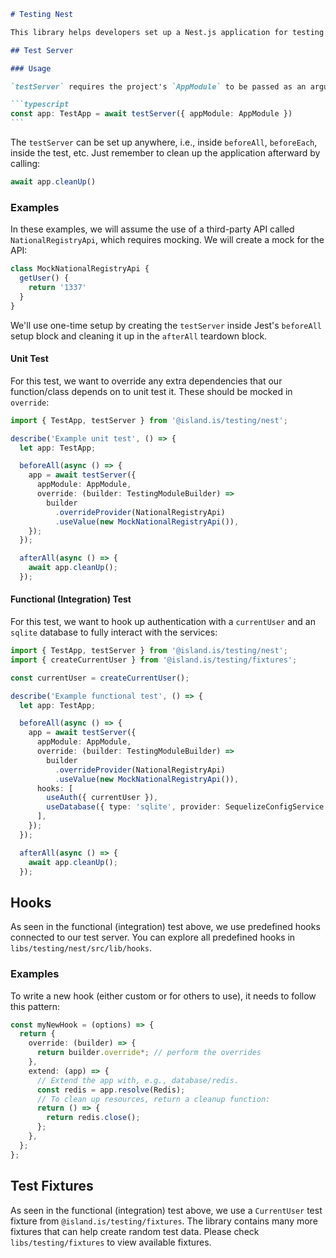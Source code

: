````markdown
# Testing Nest

This library helps developers set up a Nest.js application for testing purposes. The test server can work for unit tests and/or integration/functional tests by applying different hooks, like the `useDatabase` hook.

## Test Server

### Usage

`testServer` requires the project's `AppModule` to be passed as an argument to build the Nest.js application graph. From there, you can configure your test Nest server using hooks and overrides.

```typescript
const app: TestApp = await testServer({ appModule: AppModule })
```
````

The `testServer` can be set up anywhere, i.e., inside `beforeAll`, `beforeEach`, inside the test, etc. Just remember to clean up the application afterward by calling:

```typescript
await app.cleanUp()
```

### Examples

In these examples, we will assume the use of a third-party API called `NationalRegistryApi`, which requires mocking. We will create a mock for the API:

```typescript
class MockNationalRegistryApi {
  getUser() {
    return '1337'
  }
}
```

We'll use one-time setup by creating the `testServer` inside Jest's `beforeAll` setup block and cleaning it up in the `afterAll` teardown block.

#### Unit Test

For this test, we want to override any extra dependencies that our function/class depends on to unit test it. These should be mocked in `override`:

```typescript
import { TestApp, testServer } from '@island.is/testing/nest';

describe('Example unit test', () => {
  let app: TestApp;

  beforeAll(async () => {
    app = await testServer({
      appModule: AppModule,
      override: (builder: TestingModuleBuilder) =>
        builder
          .overrideProvider(NationalRegistryApi)
          .useValue(new MockNationalRegistryApi()),
    });
  });

  afterAll(async () => {
    await app.cleanUp();
  });
```

#### Functional (Integration) Test

For this test, we want to hook up authentication with a `currentUser` and an `sqlite` database to fully interact with the services:

```typescript
import { TestApp, testServer } from '@island.is/testing/nest';
import { createCurrentUser } from '@island.is/testing/fixtures';

const currentUser = createCurrentUser();

describe('Example functional test', () => {
  let app: TestApp;

  beforeAll(async () => {
    app = await testServer({
      appModule: AppModule,
      override: (builder: TestingModuleBuilder) =>
        builder
          .overrideProvider(NationalRegistryApi)
          .useValue(new MockNationalRegistryApi()),
      hooks: [
        useAuth({ currentUser }),
        useDatabase({ type: 'sqlite', provider: SequelizeConfigService }),
      ],
    });
  });

  afterAll(async () => {
    await app.cleanUp();
  });
```

## Hooks

As seen in the functional (integration) test above, we use predefined hooks connected to our test server. You can explore all predefined hooks in `libs/testing/nest/src/lib/hooks`.

### Examples

To write a new hook (either custom or for others to use), it needs to follow this pattern:

```typescript
const myNewHook = (options) => {
  return {
    override: (builder) => {
      return builder.override*; // perform the overrides
    },
    extend: (app) => {
      // Extend the app with, e.g., database/redis.
      const redis = app.resolve(Redis);
      // To clean up resources, return a cleanup function:
      return () => {
        return redis.close();
      };
    },
  };
};
```

## Test Fixtures

As seen in the functional (integration) test above, we use a `CurrentUser` test fixture from `@island.is/testing/fixtures`. The library contains many more fixtures that can help create random test data. Please check `libs/testing/fixtures` to view available fixtures.

```

```

